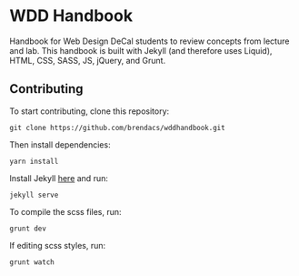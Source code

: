 # WDD Handbook

Handbook for Web Design DeCal students to review concepts from lecture and lab. This handbook is built with Jekyll (and therefore uses Liquid), HTML, CSS, SASS, JS, jQuery, and Grunt.

## Contributing

To start contributing, clone this repository:

```
git clone https://github.com/brendacs/wddhandbook.git
```

Then install dependencies:

```
yarn install
```

Install Jekyll [here](https://jekyllrb.com/) and run:

```
jekyll serve
```

To compile the scss files, run:

```
grunt dev
```

If editing scss styles, run:

```
grunt watch
```
